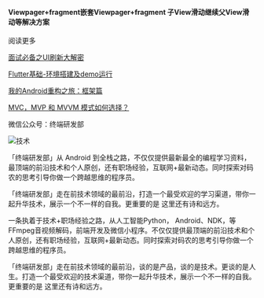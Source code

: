#### Viewpager+fragment嵌套Viewpager+fragment 子View滑动继续父View滑动等解决方案


阅读更多

[面试必备之UI刷新大解密](http://mp.weixin.qq.com/s?__biz=MzI3OTU0MzI4MQ==&mid=2247485623&idx=1&sn=171df33ca108c07e7a052e9d278adb78&chksm=eb476429dc30ed3f90df62ded4d9747660a069d25531e9b3d8600d5b2327fe91002a9353d472&scene=21#wechat_redirect)

[Flutter基础-环境搭建及demo运行](http://mp.weixin.qq.com/s?__biz=MzI3OTU0MzI4MQ==&mid=2247485555&idx=1&sn=66ec63807d2cc424d90b874a702f2c65&chksm=eb4764eddc30edfb9483b377a49aae9f48bf000b67f1b5dbbc922363dc6d2c960c0b4fdb1da8&scene=21#wechat_redirect)

[我的Android重构之旅：框架篇](http://mp.weixin.qq.com/s?__biz=MzI3OTU0MzI4MQ==&mid=2247485861&idx=1&sn=f5c5513bdfdb0c01a5bedcace8bffdd5&chksm=eb47653bdc30ec2dde6e8aed5fb57b1c86b8dce9a8e57c1649e73a47bd7ea720b38b5481b701&scene=21#wechat_redirect)

[MVC，MVP 和 MVVM 模式如何选择？](http://mp.weixin.qq.com/s?__biz=MzI3OTU0MzI4MQ==&mid=2247485868&idx=1&sn=f6a2e3b380296c2fbf9da3112e12667d&chksm=eb476532dc30ec24f9f94f95d4e30b0177baa7c078b01858f224abff64408d904e7d00a3ba7d&scene=21#wechat_redirect)



微信公众号：终端研发部

![技术](http://upload-images.jianshu.io/upload_images/4614633-ab650022db45ebd5.jpg?imageMogr2/auto-orient/strip%7CimageView2/2/w/1240)




「终端研发部」从 Android 到全栈之路，不仅仅提供最新最全的编程学习资料，最顶端的前沿技术和个人原创，还有职场经验，互联网+最新动态。同时探索对码农的思考引导你做一个跨越思维的程序员。

「终端研发部」走在前技术领域的最前沿，打造一个最受欢迎的学习渠道，带你一起升华技术，展示一个不一样的自我。更重要的是 这里还有诗和远方。

一条执着于技术+职场经验之路，从人工智能Python， Android、NDK，等FFmpeg音视频解码，前端开发及微信小程序。不仅仅提供最顶端的前沿技术和个人原创，还有职场经验，互联网+最新动态。同时探索对码农的思考引导你做一个跨越思维的程序员。

「终端研发部」走在前技术领域的最前沿，谈的是产品，谈的是技术。更谈的是人生。打造一个最受欢迎的技术渠道，带你一起升华技术，展示一个不一样的自我。更重要的是 这里还有诗和远方。